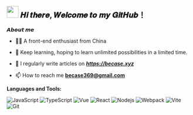 <h2 ><img src="https://cdn.jsdelivr.net/gh/dmego/images/img/Hi.gif" height="32" /> 𝑯𝒊 𝒕𝒉𝒆𝒓𝒆, 𝑾𝒆𝒍𝒄𝒐𝒎𝒆 𝒕𝒐 𝒎𝒚 𝑮𝒊𝒕𝑯𝒖𝒃！</h2>

**𝘼𝙗𝙤𝙪𝙩 𝙢𝙚**

- 👨‍💻 A front-end enthusiast from China

- 🌱 Keep learning, hoping to learn unlimited possibilities in a limited time.

- 📝 I regularly write articles on _**https://becase.xyz**_

- 📫 How to reach me **becase369@gmail.com**

**Languages and Tools:**  

![JavaScript](https://img.shields.io/badge/-JavaScript-%23F7DF1C?style=flat-square&logo=javascript&logoColor=000000&labelColor=%23F7DF1C&color=%23FFCE5A)
![TypeScript](https://img.shields.io/badge/-TypeScript-007ACC?style=flat-square&logo=typescript&logoColor=white)
![Vue](https://img.shields.io/badge/-Vue-333333?style=flat&logo=vue.js)
![React](https://img.shields.io/badge/-React-%23282C34?style=flat-square&logo=react)
![Nodejs](https://img.shields.io/badge/-Node.js-%23282C34?style=flat-square&logo=node.js)
![Webpack](https://img.shields.io/badge/-Webpack-%232C3A42?style=flat-square&logo=webpack)
![Vite](https://img.shields.io/badge/Vite-646CFF?logo=vite&logoColor=fff&style=flat-square)
![Git](https://img.shields.io/badge/-Git-%23F05032?style=flat-square&logo=git&logoColor=%23ffffff)
